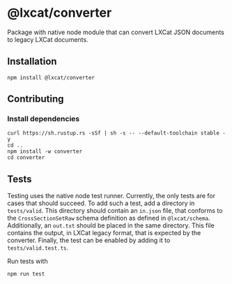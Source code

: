 <!--
SPDX-FileCopyrightText: LXCat developer team

SPDX-License-Identifier: Apache-2.0
-->

# @lxcat/converter

Package with native node module that can convert LXCat JSON documents to legacy
LXCat documents.

## Installation

```shell
npm install @lxcat/converter
```

## Contributing

### Install dependencies
```shell
curl https://sh.rustup.rs -sSf | sh -s -- --default-toolchain stable -y
cd ..
npm install -w converter
cd converter
```

## Tests

Testing uses the native node test runner. Currently, the only tests are for
cases that should succeed. To add such a test, add a directory in
`tests/valid`. This directory should contain an `in.json` file, that conforms
to the `CrossSectionSetRaw` schema definition as defined in `@lxcat/schema`.
Additionally, an `out.txt` should be placed in the same directory. This file
contains the output, in LXCat legacy format, that is expected by the converter.
Finally, the test can be enabled by adding it to `tests/valid.test.ts`.

Run tests with

```shell
npm run test
```
